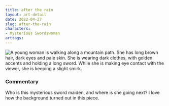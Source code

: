 ```yaml
---
title: after the rain
layout: art-detail
date: 2022-04-27
slug: after-the-rain
characters:
- Mysterious Swordswoman
arttags:
---
```

![
A young woman is walking along a mountain path. She has long brown hair, dark eyes and pale skin. She is wearing dark clothes, with golden accents and holding a long sword. While she is making eye contact with the viewer, she is keeping a slight smirk.
](/art/after-the-rain.webp)
### Commentary

Who is this mysterious sword maiden, and where is she going next? I love how the background turned out in this piece.

